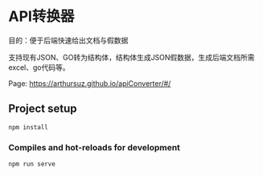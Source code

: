 # API转换器
目的：便于后端快速给出文档与假数据

支持现有JSON、GO转为结构体，结构体生成JSON假数据，生成后端文档所需excel、go代码等。

Page: https://arthursuz.github.io/apiConverter/#/

## Project setup
```
npm install
```

### Compiles and hot-reloads for development
```
npm run serve
```